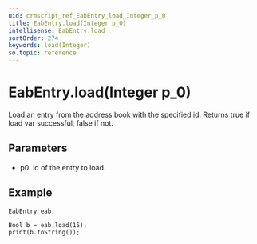 ```yaml
---
uid: crmscript_ref_EabEntry_load_Integer_p_0
title: EabEntry.load(Integer p_0)
intellisense: EabEntry.load
sortOrder: 274
keywords: load(Integer)
so.topic: reference
---
```


# EabEntry.load(Integer p_0)

Load an entry from the address book with the specified id. Returns true if load var successful, false if not.

## Parameters

* p0: id of the entry to load.

## Example

    EabEntry eab;
   
    Bool b = eab.load(15);
    print(b.toString());

